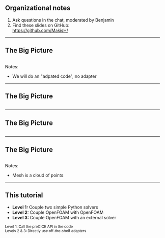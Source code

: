 ## Organizational notes

1. Ask questions in the chat, moderated by Benjamin
2. Find these slides on GitHub:<br/>
<a href="https://github.com/MakisH/">https://github.com/MakisH/</a>

---

## The Big Picture

<img data-src="images/intro/precice-overview-0.svg" style="border:none; box-shadow:none; max-width:80%;">

Notes:
- We will do an "adpated code", no adapter

---

## The Big Picture

<img data-src="images/intro/precice-overview-1.svg" style="border:none; box-shadow:none; max-width:80%;">

---

## The Big Picture

<img data-src="images/intro/precice-overview-2.svg" style="border:none; box-shadow:none; max-width:80%;">

---

## The Big Picture

<img data-src="images/intro/precice-overview-3.svg" style="border:none; box-shadow:none; max-width:80%;">

Notes:
- Mesh is a cloud of points

---

## This tutorial

- **Level 1:** Couple two simple Python solvers
- **Level 2:** Couple OpenFOAM with OpenFOAM
- **Level 3:** Couple OpenFOAM with an external solver

<small>Level 1: Call the preCICE API in the code<br/>
Levels 2 & 3: Directly use off-the-shelf adapters</small>
